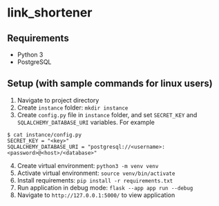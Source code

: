 # link_shortener

## Requirements
- Python 3
- PostgreSQL

## Setup (with sample commands for linux users)

1. Navigate to project directory
2. Create `instance` folder: `mkdir instance`
3. Create `config.py` file in `instance` folder, and set `SECRET_KEY` and `SQLALCHEMY_DATABASE_URI` variables. For example
```
$ cat instance/config.py
SECRET_KEY = "<key>"
SQLALCHEMY_DATABASE_URI = "postgresql://<username>:<password>@<host>/<database>"
```
4. Create virtual environment: `python3 -m venv venv`
5. Activate virtual environment: `source venv/bin/activate`
6. Install requirements: `pip install -r requirements.txt`
7. Run application in debug mode: `flask --app app run --debug`
8. Navigate to `http://127.0.0.1:5000/` to view application
